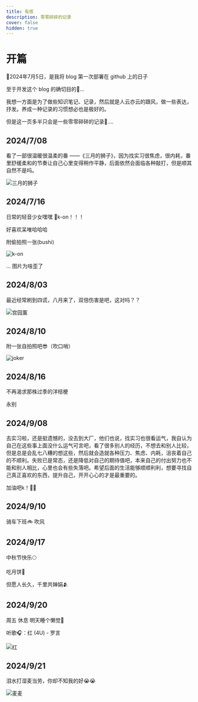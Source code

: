 ```yaml
---
title: 有感
description: 零零碎碎的记录
cover: false
hidden: true
---
```

# 开篇

🎉2024年7月5日，是我将 blog 第一次部署在 github 上的日子

至于开发这个 blog 的确切目的🧶...

我想一方面是为了做些知识笔记、记录，然后就是人云亦云的跟风，做一些表达，抒发。养成一种记录的习惯想必也是极好的。

但是这一页多半只会是一些零零碎碎的记录📓....


## 2024/7/08

看了一部很温暖很温柔的番 ——《三月的狮子》，因为找实习很焦虑，很内耗，番里舒缓柔和的节奏让自己心里变得稍作平静，后面依然会面临各种敲打，但是顺其自然不是吗。

![三月的狮子](/assets/三月的狮子.webp)


## 2024/7/16

日常的轻音少女嘿嘿 🎸k-on！！！

好喜欢呆唯哈哈哈

附偷拍照一张(bushi)

![k-on](/assets/k-on.webp)

... 图片为啥歪了


## 2024/8/03

最近经常刷到四谎，八月来了，双倍伤害是吧，这对吗？？

![宫园薰](/assets/四谎.webp)


## 2024/8/10

附一张自拍照吧😎（吹口哨）

![joker](/assets/雨宫莲.webp)

## 2024/8/16

不再渴求那株过季的洋桔梗

永别

## 2024/9/08

去实习啦，还是挺遗憾的，没去到大厂，他们也说，找实习也很看运气，我自认为自己在这些事上面没什么运气可言吧，看了很多别人的经历，不想去和别人比较，但是总是会乱七八糟的想这些，然后就会造就各种压力、焦虑、内耗，沮丧着自己的不顺利。失败已是常态，还是降低对自己的期待值吧，本来自己的付出努力也不能和别人相比，心里也会有些失落吧。希望后面的生活能够顺顺利利，想要寻找自己真正喜欢的东西，提升自己，开开心心的才是最重要的。

加油吧k！🤗🤗

## 2024/9/10

骑车下班🚲 吹风

## 2024/9/17

中秋节快乐🌕

吃月饼🥮

但愿人长久，千里共婵娟🫂

## 2024/9/20

周五 休息 明天睡个懒觉🔕

听歌🎧：红 (4U) - 罗言

![红](/assets/红.png)

## 2024/9/21

泪水打湿麦当劳，你却不知我的好😭😭

![麦麦](/assets/麦麦.webp)

